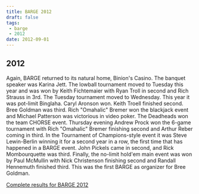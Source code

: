 ```yaml
---
title: BARGE 2012
draft: false
tags:
 - barge
 - 2012
date: 2012-09-01
---
```


## 2012

Again, BARGE returned to its natural home, Binion's Casino. The banquet speaker
was Karina Jett. The lowball tournament moved to Tuesday this year and was won
by Keith Fichtemaier with Ryan Troll in second and Rich Strauss in 3rd. The
Tuesday tournament moved to Wednesday. This year it was pot-limit
Binglaha. Caryl Aronson won. Keith Troell finished second. Bree Goldman was
third. Rich &quot;Omahalic&quot; Bremer won the blackjack event and Michael
Patterson was victorious in video poker. The Deadheads won the team CHORSE
event. Thursday evening Andrew Prock won the 6-game tournament with Rich
&quot;Omahalic&quot; Bremer finishing second and Arthur Reber coming in
third. In the Tournament of Champions-style event it was Steve Lewin-Berlin
winning it for a second year in a row, the first time that has happened in a
BARGE event. John Pickels came in second, and Rick Mombourquette was
third. Finally, the no-limit hold'em main event was won by Paul McMullin with
Nick Christenson finishing second and Randall Hennemuth finished third. This
was the first BARGE as organizer for Bree Goldman.

[Complete results for BARGE 2012](/barge/results/2012)
